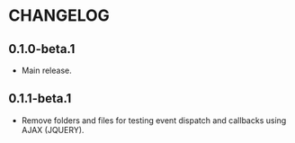 # CHANGELOG

## 0.1.0-beta.1
 * Main release.

 ## 0.1.1-beta.1
 * Remove folders and files for testing event dispatch and callbacks using AJAX (JQUERY).